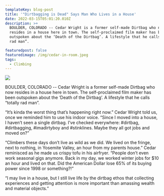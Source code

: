 ```yaml
---
templateKey: blog-post
title: '"Dirtbagging is Dead" Says Man Who Lives in a House'
date: 2022-03-15T05:01:20.010Z
description: >+
  BOULDER, COLORADO -- Cedar Wright is a former self-made Dirtbag who now
  resides in a house here in town. The self-proclaimed film maker has been
  outspoken about the ‘Death of the Dirtbag’. A lifestyle that he calls “totally
  rad man”.

featuredpost: false
featuredimage: /img/cedar-in-room.jpeg
tags:
  - Climbing
---
```

![](/img/cedar-in-room.jpeg)

BOULDER, COLORADO -- Cedar Wright is a former self-made Dirtbag who now resides in a house here in town. The self-proclaimed film maker has been outspoken about the ‘Death of the Dirtbag’. A lifestyle that he calls “totally rad man”.

“It’s kinda the worst thing that’s happening right now.” Cedar Wright told us, once we reminded him to use his indoor voice. “Since I moved into a house, I haven’t seen a single dirtbag. I’ve checked everywhere: #dirtbag, #dirtbagging, #imadirtyboy and #stinklines. Maybe they all got jobs and moved on?”

“Climbers these days don’t live as wild as we did. We lived on the fringe, next to nothing, in Yosemite Valley, an hour from my parents house.” Cedar reminisced as he made us crispy tofu in his airfryer. “People don’t even work seasonal gigs anymore. Back in my day, we worked winter jobs for $10 an hour and lived on that. Did the American Dollar lose 65% of its buying power since 1998 or something?!” 

“I may live in a house, but I still live life by the dirtbag ethos that collecting experiences and getting attention is more important than amassing wealth and material objects.”